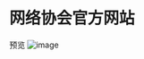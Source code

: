 # 网络协会官方网站
预览
![image](https://user-images.githubusercontent.com/117972594/201291996-df7c7223-8b15-4a83-84e3-b068329c416c.png)

